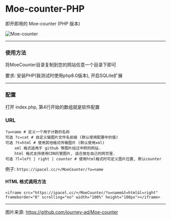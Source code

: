 # Moe-counter-PHP

即开即用的 Moe-counter (PHP 版本)

![Moe-counter](https://ipacel.cc/+/MoeCounter/?u=github&t=xml)

---

### 使用方法

将MoeCounter目录复制到您的网站任意一个目录下即可

要求: 安装PHP(我测试时使用php8.0版本), 开启SQLite扩展

---

### 配置
打开 index.php, 第4行开始的数组就是软件配置

### URL
```
?u=name # 定义一个用于计数的名称
可选 ?c=cat # 自定义猫图片文件名前缀 (默认使用配置中的值)
可选 ?t=html # 使用其他格式传输图片 (默认使用xml)
    xml 格式适用于 github 等图片经过中转的网站.  
    html 格式支持使用CDN托管图片, 适合放在自己的网页里.  
可选 ?l=left | right | counter # 使用html格式时可定义图片位置, 默认counter
```

例子: `https://ipacel.cc/+/MoeCounter/?u=name`

#### HTML 格式调用方法
```
<iframe src="https://ipacel.cc/+/MoeCounter/?u=name&t=html&l=right" frameborder="0" scrolling="no" width="100%" height="100px"></iframe>
```

---

图片来源: https://github.com/journey-ad/Moe-counter




